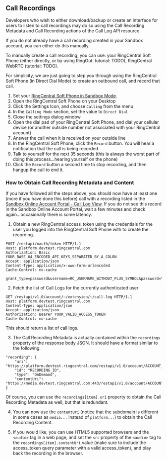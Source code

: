 ## Call Recordings

Developers who wish to either download/backup or create an interface for users to listen to call recordings may do so using the Call Recording Metadata and Call Recording actions of the Call Log API resource.

If you do not already have a call recording created in your Sandbox account, you can either do this manually.

To manually create a call recording, you can use: your RingCentral Soft Phone (either directly, or by using RingOut: tutorial: TODO), RingCentral WebRTC (tutorial: TODO).

For simplicity, we are just going to step you through using the RingCentral Soft Phone (in Direct Dial Mode) to create an outbound call, and record that call.

1. Set your [RingCentral Soft Phone in Sandbox Mode](https://developers.ringcentral.com/library/tutorials/test-account.html).
2. Open the RingCentral Soft Phone on your Desktop
3. Click the Settings Icon, and choose `Calling` from the menu
4. In the `Calling Mode` section, set the value to `Direct Dial`
5. Close the settings dialog window
6. Open the dial pad of your RingCentral Soft Phone, and dial your cellular device (or another outside number not associated with your RingCentral account)
7. Answer the call when it is received on your outside line
8. In the RingCentral Soft Phone, click the `Record` button. You will hear a notification that the call is being recorded
9. Talk to yourself for the next 35 seconds (this is always the worst part of doing this process...hearing yourself on the phone)
10. Click the `Record` button a second time to stop recording, and then hangup the call to end it.

### How to Obtain Call Recording Metadata and Content

If you have followed all the steps above, you should now have at least one (more if you have done this before) call with a recording listed in the [Sandbox Online Account Portal - Call Log View](https://service.devtest.ringcentral.com/settings/calls.html#simple). If you do not see this record in the Sandbox Online Account Portal, wait a few minutes and check again...occasionally there is some latency.

1. Obtain a new RingCentral access_token using the credentials for the user you logged into the RingCentral Soft Phone with to create the recording.

```
POST /restapi/oauth/token HTTP/1.1
Host: platform.devtest.ringcentral.com
Authorization: Basic YOUR_BASE_64_ENCODED_API_KEYS_SEPARATED_BY_A_COLON
Accept: application/json
Content-Type: application/x-www-form-urlencoded
Cache-Control: no-cache

grant_type=password&username=RC_USERNAME_WITHOUT_PLUS_SYMBOL&password=YOUR_RC_PASSWORD_URL_ENCODED&extension=YOUR_RC_EXTENSION
```

2. Fetch the list of Call Logs for the currently authenticated user

```
GET /restapi/v1.0/account/~/extension/~/call-log HTTP/1.1
Host: platform.devtest.ringcentral.com
Content-Type: application/json
Accept: application/json
Authorization: Bearer YOUR_VALID_ACCESS_TOKEN
Cache-Control: no-cache
```

This should return a list of call logs.

3. The Call Recording Metadata is actually contained within the `recordings` property of the response body JSON. It should have a format similar to the following:

```
"recording": {
    "uri": "https://platform.devtest.ringcentral.com/restapi/v1.0/account/ACCOUNT_ID/recording/RECORDING_ID",
    "id": "RECORDING_ID",
    "type": "OnDemand",
    "contentUri": "https://media.devtest.ringcentral.com:443/restapi/v1.0/account/ACCOUNT_ID/recording/RECORDING_ID/content"
}
```

Of course, you can use the `recordings[item].uri` property to obtain the Call Recording Metadata as well, but that is redundant.

4. You can now use the `contentUri` (notice that the subdomain is different in some cases as `media...` instead of `platform...`) to obtain the Call Recording Content.

5. If you would like, you can use HTML5 supported browsers and the `<audio>` tag in a web page, and set the `src` property of the `<audio>` tag to the `recordings[item].contentUri` value (make sure to include the access_token query parameter with a valid access_token), and play back the recording in the browser.
